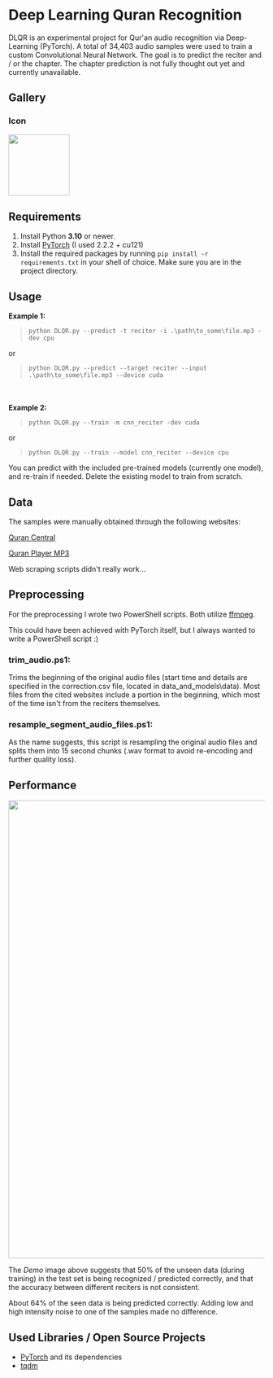 # Deep Learning Quran Recognition
DLQR is an experimental project for Qur'an audio recognition via Deep-Learning (PyTorch). A total of 34,403 audio samples were used to train a custom Convolutional Neural Network. The goal is to predict the reciter and / or the chapter. The chapter prediction is not fully thought out yet and currently unavailable.


## Gallery
### Icon
<img src='https://raw.githubusercontent.com/m4cit/Deep-Learning-Quran-Recognition/gallery/icon.png' height="120">


## Requirements
1. Install Python **3.10** or newer.
2. Install [PyTorch](https://pytorch.org/get-started/locally/) (I used 2.2.2 + cu121)
3. Install the required packages by running `pip install -r requirements.txt` in your shell of choice. Make sure you are in the project directory.


## Usage
**Example 1:**
>```
>python DLQR.py --predict -t reciter -i .\path\to_some\file.mp3 -dev cpu
>```
or
>```
>python DLQR.py --predict --target reciter --input .\path\to_some\file.mp3 --device cuda
>```
\
\
**Example 2:**
>```
>python DLQR.py --train -m cnn_reciter -dev cuda
>```
or
>```
>python DLQR.py --train --model cnn_reciter --device cpu
>```

You can predict with the included pre-trained models (currently one model), and re-train if needed. Delete the existing model to train from scratch.


## Data
The samples were manually obtained through the following websites:

[Quran Central](https://qurancentral.com/)

[Quran Player MP3](https://www.quranplayermp3.com/)

Web scraping scripts didn't really work...


## Preprocessing
For the preprocessing I wrote two PowerShell scripts. Both utilize [ffmpeg](https://www.ffmpeg.org/).

This could have been achieved with PyTorch itself, but I always wanted to write a PowerShell script :)

### trim_audio.ps1:
Trims the beginning of the original audio files (start time and details are specified in the correction.csv file, located in data_and_models\data\). Most files from the cited websites include a portion in the beginning, which most of the time isn't from the reciters themselves.

### resample_segment_audio_files.ps1:
As the name suggests, this script is resampling the original audio files and splits them into 15 second chunks (.wav format to avoid re-encoding and further quality loss).


## Performance
<img src='https://raw.githubusercontent.com/m4cit/Deep-Learning-Quran-Recognition/gallery/demo.png' width="900">

The *Demo* image above suggests that 50% of the unseen data (during training) in the test set is being recognized / predicted correctly, and that the accuracy between different reciters is not consistent.

About 64% of the seen data is being predicted correctly. Adding low and high intensity noise to one of the samples made no difference.


## Used Libraries / Open Source Projects
* [PyTorch](https://pytorch.org/) and its dependencies
* [tqdm](https://tqdm.github.io/)

